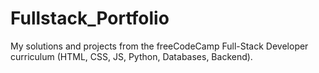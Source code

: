 # Fullstack_Portfolio
My solutions and projects from the freeCodeCamp Full-Stack Developer curriculum (HTML, CSS, JS, Python, Databases, Backend).
